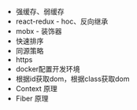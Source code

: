 + 强缓存、弱缓存
+ react-redux - hoc、反向继承
+ mobx - 装饰器
+ 快速排序
+ 同源策略
+ https
+ docker配置开发环境
+ 根据id获取dom，根据class获取dom
+ Context 原理
+ Fiber 原理
